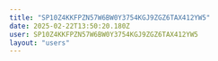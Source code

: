 ```yaml
---
title: "SP10Z4KKFPZN57W6BW0Y3754KGJ9ZGZ6TAX412YW5"
date: 2025-02-22T13:50:20.180Z
user: SP10Z4KKFPZN57W6BW0Y3754KGJ9ZGZ6TAX412YW5
layout: "users"
---
```

    